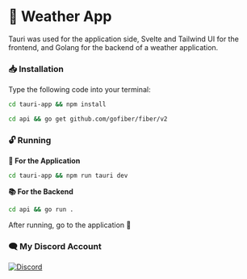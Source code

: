 # 👋 Weather App

Tauri was used for the application side, Svelte and Tailwind UI for the frontend, and Golang for the backend of a weather application.

### 📥 Installation

Type the following code into your terminal:

```bash
cd tauri-app && npm install
```

```bash
cd api && go get github.com/gofiber/fiber/v2
```

### 🔓 Running

**🎏 For the Application**

```bash
cd tauri-app && npm run tauri dev
```

**📚 For the Backend**

```bash
cd api && go run .
```

After running, go to the application 💚

### 🗨️ My Discord Account

[![Discord](https://lanyard.cnrad.dev/api/1085964318853566524)](https://discord.com/users/1085964318853566524)

